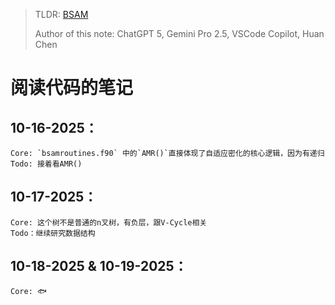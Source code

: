 > TLDR: [BSAM](https://deepwiki.com/ZhenlinGuo/BSAM-2.0)
> 
> Author of this note: ChatGPT 5, Gemini Pro 2.5, VSCode Copilot, Huan Chen

# 阅读代码的笔记

## 10-16-2025：
    Core: `bsamroutines.f90` 中的`AMR()`直接体现了自适应密化的核心逻辑，因为有递归
    Todo: 接着看AMR()

## 10-17-2025：
    Core: 这个树不是普通的n叉树，有负层，跟V-Cycle相关
    Todo：继续研究数据结构

## 10-18-2025 & 10-19-2025：
    Core: 🐟
    
